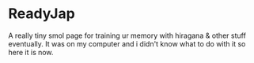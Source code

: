 # ReadyJap

A really tiny smol page for training ur memory with hiragana & other stuff eventually.
It was on my computer and i didn't know what to do with it so here it is now.